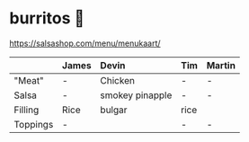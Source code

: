 # burritos 🌯 

https://salsashop.com/menu/menukaart/

|              | James   | Devin   | Tim     | Martin  |
| :----------- | :------ | :------ | :------ | :------ |
| "Meat"       | -       | Chicken       | -        | -      |
| Salsa      | -       | smokey pinapple       | -        | -       |
| Filling   | Rice        | bulgar       | rice       |         |
| Toppings   | -        |          | -       | -       |
